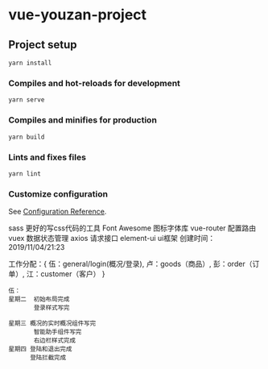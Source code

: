 # vue-youzan-project

## Project setup
```
yarn install
```

### Compiles and hot-reloads for development
```
yarn serve
```

### Compiles and minifies for production
```
yarn build
```

### Lints and fixes files
```
yarn lint
```

### Customize configuration
See [Configuration Reference](https://cli.vuejs.org/config/).

sass 更好的写css代码的工具
Font Awesome 图标字体库
vue-router 配置路由
vuex 数据状态管理
axios 请求接口
element-ui ui框架
创建时间：2019/11/04/21:23

工作分配：{
    伍：general/login(概况/登录),
    卢：goods（商品）,
    彭：order（订单）,
    江：customer（客户）
}

    伍：
    星期二  初始布局完成
           登录样式写完
           
    星期三 概况的实时概况组件写完
           智能助手组件写完
           右边栏样式完成
    星期四 登陆和退出完成
          登陆拦截完成